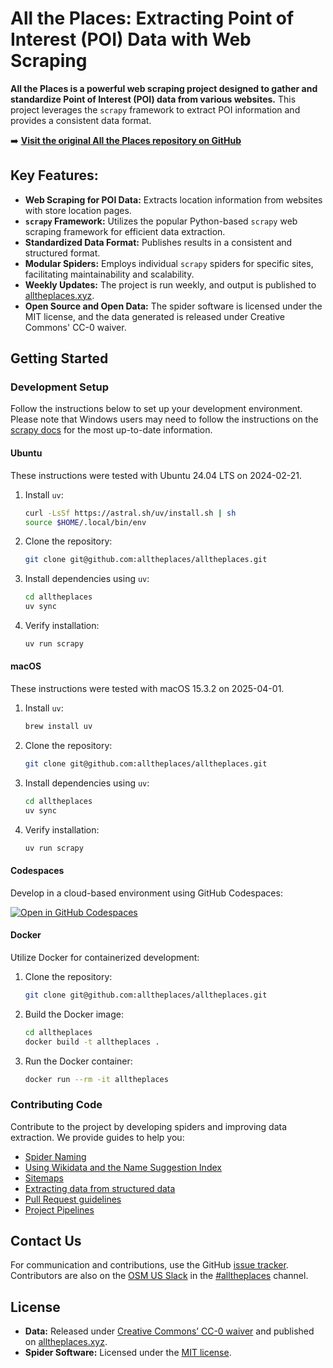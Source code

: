# All the Places: Extracting Point of Interest (POI) Data with Web Scraping

**All the Places is a powerful web scraping project designed to gather and standardize Point of Interest (POI) data from various websites.**  This project leverages the `scrapy` framework to extract POI information and provides a consistent data format.

➡️  **[Visit the original All the Places repository on GitHub](https://github.com/alltheplaces/alltheplaces)**

## Key Features:

*   **Web Scraping for POI Data:** Extracts location information from websites with store location pages.
*   **`scrapy` Framework:** Utilizes the popular Python-based `scrapy` web scraping framework for efficient data extraction.
*   **Standardized Data Format:**  Publishes results in a consistent and structured format.
*   **Modular Spiders:** Employs individual `scrapy` spiders for specific sites, facilitating maintainability and scalability.
*   **Weekly Updates:** The project is run weekly, and output is published to [alltheplaces.xyz](https://www.alltheplaces.xyz/).
*   **Open Source and Open Data:** The spider software is licensed under the MIT license, and the data generated is released under Creative Commons' CC-0 waiver.

## Getting Started

### Development Setup

Follow the instructions below to set up your development environment. Please note that Windows users may need to follow the instructions on the [scrapy docs](https://docs.scrapy.org/en/latest/intro/install.html#windows) for the most up-to-date information.

#### Ubuntu

These instructions were tested with Ubuntu 24.04 LTS on 2024-02-21.

1.  Install `uv`:

    ```bash
    curl -LsSf https://astral.sh/uv/install.sh | sh
    source $HOME/.local/bin/env
    ```

2.  Clone the repository:

    ```bash
    git clone git@github.com:alltheplaces/alltheplaces.git
    ```

3.  Install dependencies using `uv`:

    ```bash
    cd alltheplaces
    uv sync
    ```

4.  Verify installation:

    ```bash
    uv run scrapy
    ```

#### macOS

These instructions were tested with macOS 15.3.2 on 2025-04-01.

1.  Install `uv`:

    ```bash
    brew install uv
    ```

2.  Clone the repository:

    ```bash
    git clone git@github.com:alltheplaces/alltheplaces.git
    ```

3.  Install dependencies using `uv`:

    ```bash
    cd alltheplaces
    uv sync
    ```

4.  Verify installation:

    ```bash
    uv run scrapy
    ```

#### Codespaces

Develop in a cloud-based environment using GitHub Codespaces:

[![Open in GitHub Codespaces](https://github.com/codespaces/badge.svg)](https://codespaces.new/alltheplaces/alltheplaces)

#### Docker

Utilize Docker for containerized development:

1.  Clone the repository:

    ```bash
    git clone git@github.com:alltheplaces/alltheplaces.git
    ```

2.  Build the Docker image:

    ```bash
    cd alltheplaces
    docker build -t alltheplaces .
    ```

3.  Run the Docker container:

    ```bash
    docker run --rm -it alltheplaces
    ```

### Contributing Code

Contribute to the project by developing spiders and improving data extraction.  We provide guides to help you:

*   [Spider Naming](docs/SPIDER_NAMING.md)
*   [Using Wikidata and the Name Suggestion Index](docs/WIKIDATA.md)
*   [Sitemaps](docs/SITEMAP.md)
*   [Extracting data from structured data](docs/STRUCTURED_DATA.md)
*   [Pull Request guidelines](docs/PULL_REQUEST.md)
*   [Project Pipelines](docs/PIPELINES.md)

## Contact Us

For communication and contributions, use the GitHub [issue tracker](https://github.com/alltheplaces/alltheplaces/issues).  Contributors are also on the [OSM US Slack](https://slack.openstreetmap.us/) in the [#alltheplaces](https://osmus.slack.com/archives/C07EY4Y3M6F) channel.

## License

*   **Data:**  Released under [Creative Commons’ CC-0 waiver](https://creativecommons.org/publicdomain/zero/1.0/) and published on [alltheplaces.xyz](https://alltheplaces.xyz/).
*   **Spider Software:** Licensed under the [MIT license](https://github.com/alltheplaces/alltheplaces/blob/master/LICENSE).
